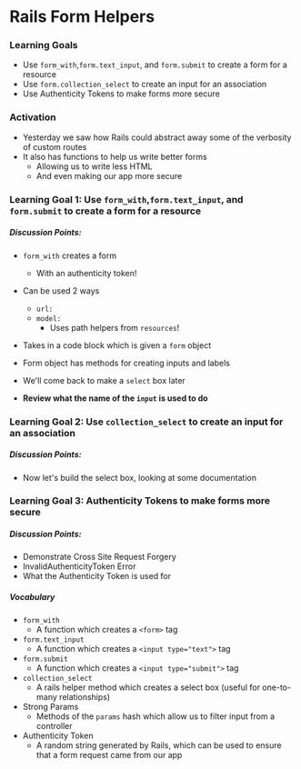 # Rails Form Helpers

### Learning Goals

- Use `form_with`,`form.text_input`, and `form.submit` to create a form for a resource
- Use `form.collection_select`  to create an input for an association
- Use Authenticity Tokens to make forms more secure



### Activation

- Yesterday we saw how Rails could abstract away some of the verbosity of custom routes
- It also has functions to help us write better forms
  - Allowing us to write less HTML
  - And even making our app more secure



### Learning Goal 1: Use `form_with`,`form.text_input`, and `form.submit` to create a form for a resource

##### Discussion Points: 

* `form_with` creates a form
  * With an authenticity token!
* Can be used 2 ways
  * `url: `
  * `model: ` 
    * Uses path helpers from `resources`!
* Takes in a code block which is given a `form` object
* Form object has methods for creating inputs and labels
* We'll come back to make a `select` box later

* **Review what the name of the `input` is used to do**



### Learning Goal 2: Use `collection_select`  to create an input for an association

##### Discussion Points: 

* Now let's build the select box, looking at some documentation



### Learning Goal 3: Authenticity Tokens to make forms more secure

##### Discussion Points: 

- Demonstrate Cross Site Request Forgery
- InvalidAuthenticityToken Error
- What the Authenticity Token is used for



##### Vocabulary
- `form_with`
  - A function which creates a `<form>` tag
- `form.text_input`
  - A function which creates a `<input type="text">` tag
- `form.submit`
  - A function which creates a `<input type="submit">` tag
- `collection_select`
  - A rails helper method which creates a select box (useful for one-to-many relationships)
- Strong Params
  - Methods of the `params` hash which allow us to filter input from a controller
- Authenticity Token
  - A random string generated by Rails, which can be used to ensure that a form request came from our app
